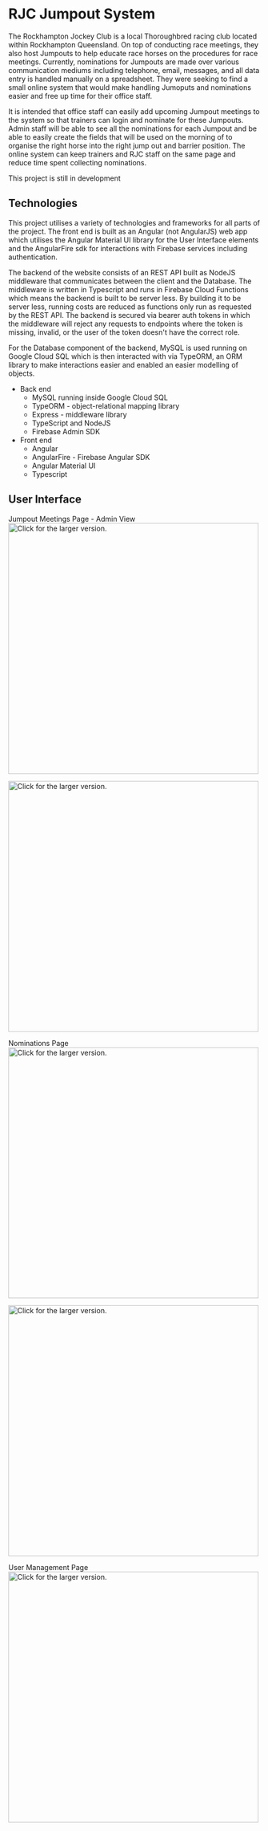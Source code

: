 #  RJC Jumpout System
The Rockhampton Jockey Club is a local Thoroughbred racing club located within Rockhampton Queensland. On top of conducting race meetings, they also host Jumpouts to help educate race horses on the procedures for race meetings. Currently, nominations for Jumpouts are made over various communication mediums including telephone, email, messages, and all data entry is handled manually on a spreadsheet. They were seeking to find a small online system that would make handling Jumoputs and nominations easier and free up time for their office staff.

It is intended that office staff can easily add upcoming Jumpout meetings to the system so that trainers can login and nominate for these Jumpouts. Admin staff will be able to see all the nominations for each Jumpout and be able to easily create the fields that will be used on the morning of to organise the right horse into the right jump out and barrier position. The online system can keep trainers and RJC staff on the same page and reduce time spent collecting nominations. 

This project is still in development

## Technologies
This project utilises a variety of technologies and frameworks for all parts of the project. The front end is built as an Angular (not AngularJS) web app which utilises the Angular Material UI library for the User Interface elements and the AngularFire sdk for interactions with Firebase services including authentication.

The backend of the website consists of an REST API built as NodeJS middleware that communicates between the client and the Database. The middleware is written in Typescript and runs in Firebase Cloud Functions which means the backend is built to be server less. By building it to be server less, running costs are reduced as functions only run as requested by the REST API. The backend is secured via bearer auth tokens in which the middleware will reject any requests to endpoints where the token is missing, invalid, or the user of the token doesn't have the correct role.

For the Database component of the backend, MySQL is used running on Google Cloud SQL which is then interacted with via TypeORM, an ORM library to make interactions easier and enabled an easier modelling of objects.

 - Back end
	 - MySQL running inside Google Cloud SQL
	 - TypeORM - object-relational mapping library
	 - Express - middleware library
	 - TypeScript and NodeJS
	 - Firebase Admin SDK
 - Front end
	 - Angular
	 - AngularFire - Firebase Angular SDK
	 - Angular Material UI
	 - Typescript

## User Interface

Jumpout Meetings Page - Admin View
<a  href="https://drive.google.com/uc?export=view&id=14mY9kRg5wkkNZ8TldiDtVP8faU3XlnFR"><img  src="https://drive.google.com/uc?export=view&id=14mY9kRg5wkkNZ8TldiDtVP8faU3XlnFR" style="width: 500px; max-width: 100%; height: auto" title="Click for the larger version." /></a>

<a  href="https://drive.google.com/uc?export=view&id=1GqfB8qZXJNL1vKawdrParThzpPSVM51h"><img  src="https://drive.google.com/uc?export=view&id=1GqfB8qZXJNL1vKawdrParThzpPSVM51h" style="width: 500px; max-width: 100%; height: auto" title="Click for the larger version." /></a>



Nominations Page
<a  href="https://drive.google.com/uc?export=view&id=1Lc-0hV8FQ0g8kuJNpOwcCGPkTQUOkDFX"><img  src="https://drive.google.com/uc?export=view&id=1Lc-0hV8FQ0g8kuJNpOwcCGPkTQUOkDFX" style="width: 500px; max-width: 100%; height: auto" title="Click for the larger version." /></a>

<a  href="https://drive.google.com/uc?export=view&id=1nUuWJlIDR_IZ37d5LxFdlgyU4dN1rdjm"><img  src="https://drive.google.com/uc?export=view&id=1nUuWJlIDR_IZ37d5LxFdlgyU4dN1rdjm" style="width: 500px; max-width: 100%; height: auto" title="Click for the larger version." /></a>


User Management Page
<a  href="https://drive.google.com/uc?export=view&id=1w_W2UFFe6Iqs8Vsg436Ng8C9Xj7s8KXG"><img  src="https://drive.google.com/uc?export=view&id=1w_W2UFFe6Iqs8Vsg436Ng8C9Xj7s8KXG" style="width: 500px; max-width: 100%; height: auto" title="Click for the larger version." /></a>


